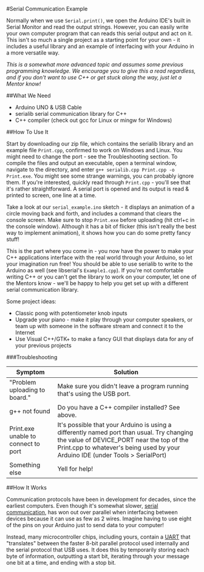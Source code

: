 #Serial Communication Example

Normally when we use `Serial.print()`, we open the Arduino IDE's built in Serial Monitor and read the output 
strings. However, you can easily write your own computer program that can reads this serial output and act on it.
This isn't so much a single project as a starting point for your own - it includes a useful library and an
example of interfacing with your Arduino in a more versatile way.

*This is a somewhat more advanced topic and assumes some previous programming knowledge. We encourage you 
to give this a read regardless, and if you don't want to use C++ or get stuck along the way, just let 
a Mentor know!*

##What We Need
* Arduino UNO & USB Cable
* serialib serial communication library for C++
* C++ compiler (check out gcc for Linux or mingw for Windows)

##How To Use It

Start by downloading our zip file, which contains the serialib library and an example file `Print.cpp`, confirmed
to work on Windows and Linux. You might need to change the port - see the Troubleshooting section.
To compile the files and output an executable, open a terminal window, navigate to the directory, and enter 
`g++ serialib.cpp Print.cpp -o Print.exe`. You might see some strange warnings, you can probably ignore them. 
If you're interested, quickly read through `Print.cpp` - you'll see that 
it's rather straightforward. A serial port is opened and its output is read & printed to screen, one line at a time.

Take a look at our `serial_example.ino` sketch - it displays an animation of a circle moving back and forth,
and includes a command that clears the console screen. Make sure to stop `Print.exe` before uploading (hit
ctrl+c in the console window). Although it has a bit of flicker (this isn't really the
best way to implement animation), it shows how you can do some pretty fancy stuff!

This is the part where you come in - you now have the power to make your C++ applications interface with the
real world through your Arduino, so let your imagination run free! You should be able to use serialib to write 
to the Arduino as well (see libserial's `Example1.cpp`). If you're not comfortable writing C++ or you can't 
get the library to work on your computer, let one of the Mentors know - we'll be happy to help you get set 
up with a different serial communication library.

Some project ideas:
* Classic pong with potentiometer knob inputs
* Upgrade your piano - make it play through your computer speakers, or team up with someone in the 
software stream and connect it to the Internet
* Use Visual C++/GTK+ to make a fancy GUI that displays data for any of your previous projects

###Troubleshooting

| Symptom          | Solution |
| --------         |--------- |
| "Problem uploading to board." | Make sure you didn't leave a program running that's using the USB port. |
| g++ not found | Do you have a C++ compiler installed? See above. |
| Print.exe unable to connect to port | It's possible that your Arduino is using a differently named port than usual. Try changing the value of DEVICE_PORT near the top of the Print.cpp to whatever's being used by your Arduino IDE (under Tools > SerialPort) |
| Something else | Yell for help! |

##How It Works

Communication protocols have been in development for decades, since the earliest computers. 
Even though it's somewhat slower, [serial communication](https://learn.sparkfun.com/tutorials/serial-communication),
has won out over parallel when interfacing between devices because it can use as few as 2 wires. Imagine 
having to use eight of the pins on your Arduino just to send data to your computer!

Instead, many microcontroller chips, including yours, contain a 
[UART](https://en.wikipedia.org/wiki/Universal_asynchronous_receiver/transmitter) that "translates" between
the faster 8-bit parallel protocol used internally and the serial protocol that USB uses. It does this by
temporarily storing each byte of information, outputting a start bit, iterating through your message one bit at a 
time, and ending with a stop bit.

